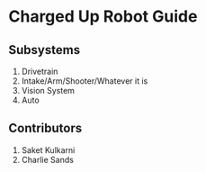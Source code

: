 # Charged Up Robot Guide

## Subsystems
1. Drivetrain
2. Intake/Arm/Shooter/Whatever it is
3. Vision System
4. Auto

## Contributors
1. Saket Kulkarni
2. Charlie Sands
